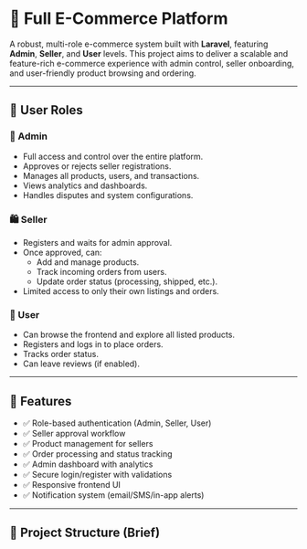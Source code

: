 # 🛒 Full E-Commerce Platform

A robust, multi-role e-commerce system built with **Laravel**, featuring **Admin**, **Seller**, and **User** levels. This project aims to deliver a scalable and feature-rich e-commerce experience with admin control, seller onboarding, and user-friendly product browsing and ordering.

---

## 👥 User Roles

### 🔑 Admin
- Full access and control over the entire platform.
- Approves or rejects seller registrations.
- Manages all products, users, and transactions.
- Views analytics and dashboards.
- Handles disputes and system configurations.

### 🛍️ Seller
- Registers and waits for admin approval.
- Once approved, can:
  - Add and manage products.
  - Track incoming orders from users.
  - Update order status (processing, shipped, etc.).
- Limited access to only their own listings and orders.

### 👤 User
- Can browse the frontend and explore all listed products.
- Registers and logs in to place orders.
- Tracks order status.
- Can leave reviews (if enabled).

---

## 🔧 Features

- ✅ Role-based authentication (Admin, Seller, User)
- ✅ Seller approval workflow
- ✅ Product management for sellers
- ✅ Order processing and status tracking
- ✅ Admin dashboard with analytics
- ✅ Secure login/register with validations
- ✅ Responsive frontend UI
- ✅ Notification system (email/SMS/in-app alerts)

---

## 📁 Project Structure (Brief)

